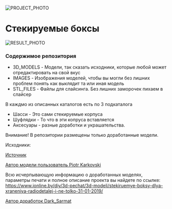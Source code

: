 ![PROJECT_PHOTO](https://www.ionline.by/promo/logo/git-logo.png)

# Стекируемые боксы

![RESULT_PHOTO](https://static.ionline.by/2019/01/stac_boxes03.jpg)

### Содержимое репозитория

- 3D_MODELS - Модели, так сказать исходники, которые любой может отредактировать на свой вкус
- IMAGES - Изображения моделей, чтобы вы могли без лишних проблем понять как выклядит та или иная модель
- STL_FILES - Файлы для слайсинга. Без лишних заморочек пихаем в слайсер

В каждмо из описанных каталогов есть по 3 подкаталога

- Шасси - Это сами стекируемые корпуса
- Шуфлядки - То что в эти копруса вставляется
- Аксесуары - разные доработки и украшательства.

Внимание! В репозитории размещены только доработанные модели. 

Исходники:

[Источник](https://www.thingiverse.com/thing:2420368)

[Автор модели пользователь Piotr Karkovski](https://www.thingiverse.com/Karkovski/about)

Всю исчерпывающую информацию о доработанных моделях, параметры печати и полное описание проекта вы найдете по ссылке: https://www.ionline.by/diy/3d-pechat/3d-modeli/stekiruemye-boksy-dlya-xraneniya-radiodetalej-i-ne-tolko-31-01-2019/

[Автор доработок Dark_Sarmat](https://www.ionline.by)
